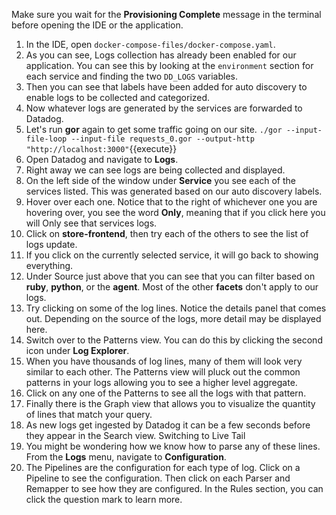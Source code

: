 Make sure you wait for the **Provisioning Complete** message in the terminal before opening the IDE or the application. 

1.  In the IDE, open `docker-compose-files/docker-compose.yaml`.
2.  As you can see, Logs collection has already been enabled for our application. You can see this by looking at the `environment` section for each service and finding the two `DD_LOGS` variables.
3.  Then you can see that labels have been added for auto discovery to enable logs to be collected and categorized.
4.  Now whatever logs are generated by the services are forwarded to Datadog. 
5.  Let's run **gor** again to get some traffic going on our site. `./gor --input-file-loop --input-file requests_0.gor --output-http "http://localhost:3000"`{{execute}}
6.  Open Datadog and navigate to **Logs**.
7.  Right away we can see logs are being collected and displayed. 
8.  On the left side of the window under **Service** you see each of the services listed. This was generated based on our auto discovery labels. 
9.  Hover over each one. Notice that to the right of whichever one you are hovering over, you see the word **Only**, meaning that if you click here you will Only see that services logs. 
10. Click on **store-frontend**, then try each of the others to see the list of logs update.
11. If you click on the currently selected service, it will go back to showing everything. 
12. Under Source just above that you can see that you can filter based on **ruby**, **python**, or the **agent**. Most of the other **facets** don't apply to our logs.
13. Try clicking on some of the log lines. Notice the details panel that comes out. Depending on the source of the logs, more detail may be displayed here.
14. Switch over to the Patterns view. You can do this by clicking the second icon under **Log Explorer**.
15. When you have thousands of log lines, many of them will look very similar to each other. The Patterns view will pluck out the common patterns in your logs allowing you to see a higher level aggregate.
16. Click on any one of the Patterns to see all the logs with that pattern.
17. Finally there is the Graph view that allows you to visualize the quantity of lines that match your query.
18. As new logs get ingested by Datadog it can be a few seconds before they appear in the Search view. Switching to Live Tail
19. You might be wondering how we know how to parse any of these lines. From the **Logs** menu, navigate to **Configuration**.
20. The Pipelines are the configuration for each type of log. Click on a Pipeline to see the configuration. Then click on each Parser and Remapper to see how they are configured. In the Rules section, you can click the question mark to learn more.